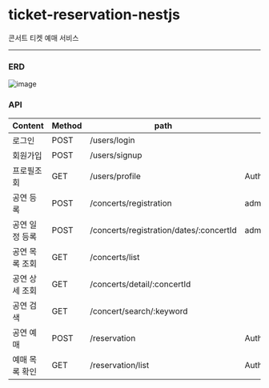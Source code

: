 # ticket-reservation-nestjs
콘서트 티켓 예매 서비스

---
### ERD
![image](https://github.com/newsuperfi/nbc-ticket-reservation-nestjs/assets/122774009/d8643068-8a92-471f-b9fa-a1ade921eb72)

### API
|Content|Method|path|-|
|----|----|-----|---|
|로그인|POST|/users/login|
|회원가입|POST|/users/signup|
|프로필조회|GET|/users/profile|Authorization|
|공연 등록|POST|/concerts/registration|admin|
|공연 일정 등록|POST|/concerts/registration/dates/:concertId|admin|
|공연 목록 조회|GET|/concerts/list|
|공연 상세 조회|GET|/concerts/detail/:concertId|
|공연 검색|GET|/concert/search/:keyword|
|공연 예매|POST|/reservation|Authorization|
|예매 목록 확인|GET|/reservation/list|Authorization|

